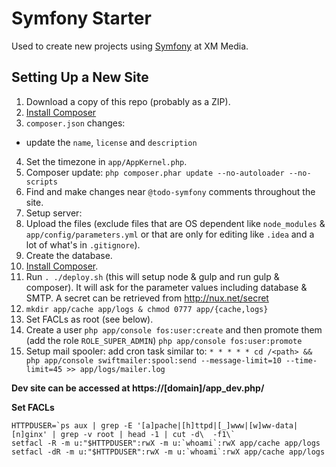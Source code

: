 # Symfony Starter

Used to create new projects using [Symfony](http://symfony.com/) at XM Media.

## Setting Up a New Site

1. Download a copy of this repo (probably as a ZIP).
2. [Install Composer](https://getcomposer.org/download/)
3. `composer.json` changes:
  - update the `name`, `license` and `description`
4. Set the timezone in `app/AppKernel.php`.
5. Composer update: `php composer.phar update --no-autoloader --no-scripts`
6. Find and make changes near `@todo-symfony` comments throughout the site.
7. Setup server:
  1. Upload the files (exclude files that are OS dependent like `node_modules` & `app/config/parameters.yml` or that are only for editing like `.idea` and a lot of what's in `.gitignore`).
  2. Create the database.
  4. [Install Composer](https://getcomposer.org/download/).
  3. Run `. ./deploy.sh` (this will setup node & gulp and run gulp & composer). It will ask for the parameter values including database & SMTP. A secret can be retrieved from http://nux.net/secret
  5. `mkdir app/cache app/logs & chmod 0777 app/{cache,logs}`
  6. Set FACLs as root (see below).
  7. Create a user `php app/console fos:user:create` and then promote them (add the role `ROLE_SUPER_ADMIN`) `php app/console fos:user:promote`
  8. Setup mail spooler: add cron task similar to: `* * * * * cd /<path> && php app/console swiftmailer:spool:send --message-limit=10 --time-limit=45 >> app/logs/mailer.log`

**Dev site can be accessed at https://[domain]/app_dev.php/**


**Set FACLs**
```
HTTPDUSER=`ps aux | grep -E '[a]pache|[h]ttpd|[_]www|[w]ww-data|[n]ginx' | grep -v root | head -1 | cut -d\  -f1\`
setfacl -R -m u:"$HTTPDUSER":rwX -m u:`whoami`:rwX app/cache app/logs
setfacl -dR -m u:"$HTTPDUSER":rwX -m u:`whoami`:rwX app/cache app/logs
```